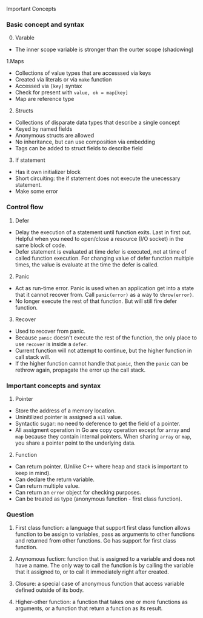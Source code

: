 Important Concepts


### Basic concept and syntax

0. Varable
  - The inner scope variable is stronger than the ourter scope (shadowing)

1.Maps 
  - Collections of value types that are accesssed via keys
  - Created via literals or via `make` function
  - Accessed via `[key]` syntax
  - Check for present with `value, ok = map[key]` 
  - Map are reference type

2. Structs
  - Collections of disparate data types that describe a single concept
  - Keyed by named fields
  - Anonymous structs are allowed
  - No inheritance, but can use composition via embedding
  - Tags can be added to struct fields to describe field

3. If statement
  - Has it own initializer block
  - Short circuiting: the if statement does not execute the unecessary statement.
  - Make some error 

### Control flow 

1. Defer
  - Delay the execution of a statement until function exits. Last in first out. Helpful when you need to open/close a resource (I/O socket) in the same block of code.
  - Defer statement is evaluated at time defer is executed, not at time of called function execution. For changing value of defer function  multiple times, the value is evaluate at the time the defer is called.

2. Panic 
  - Act as run-time error. Panic is used when an application get into a state that it cannot recover from. Call `panic(error)` as a way to `throw(error)`.
  - No longer execute the rest of that function. But will still fire defer function.

3. Recover
  - Used to recover from panic.
  - Because `panic` doesn't execute the rest of the function, the only place to use `recover` is inside a `defer`. 
  - Current function will not attempt to continue, but the higher function in call stack will.
  - If the higher function cannot handle that `panic`, then the `panic` can be rethrow again, propagate the error up the call stack.

### Important concepts and syntax

1. Pointer
  - Store the address of a memory location.
  - Uninitilized pointer is assigned a `nil` value.
  - Syntactic sugar: no need to deference to get the field of a pointer. 
  - All assigment operation in Go are copy operation except for `array` and `map` because they contain internal pointers. When sharing `array` or `map`, you share a pointer point to the underlying data.

2. Function 
  - Can return pointer. (Unlike C++ where heap and stack is important to keep in mind).
  - Can declare the return variable.
  - Can return multiple value.
  - Can return an `error` object for checking purposes.
  - Can be treated as type (anonymous function - first class function).

### Question
  1. First class function: a language that support first class function allows function to be assign to variables, pass as arguments to other functions and returned from other functions. Go has support for first class function.

  2. Anynomous fuction: function that is assigned to a variable and does not have a name. The only way to call the function is by calling the variable that it assigned to, or to call it immediately right after created.

  3. Closure: a special case of anonymous function that access variable defined outside of its body.

  4. Higher-other function: a function that takes one or more functions as arguments, or a function that return a function as its result.


